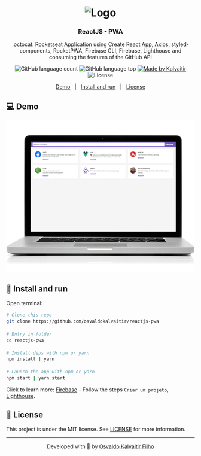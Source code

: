 <h1 align="center">
    <img src="/.github/assets/logo.svg"
    width="400px"
    alt="Logo" />
</h1>

<h3 align="center">
  ReactJS - PWA
</h3>

<p align="center">
  :octocat: Rocketseat Application using Create React App, Axios, styled-components, RocketPWA, Firebase CLI, Firebase, Lighthouse and consuming the features of the GitHub API
</p>

<p align="center">
  <img alt="GitHub language count" src="https://img.shields.io/github/languages/count/osvaldokalvaitir/reactjs-pwa.svg?color=00A83A">

  <img alt="GitHub language top" src="https://img.shields.io/github/languages/top/osvaldokalvaitir/reactjs-pwa.svg?color=00A83A">

  <a href="https://kalvaitir.com/">
    <img alt="Made by Kalvaitir" src="https://img.shields.io/badge/made%20by-Kalvaitir-00A83A">
  </a>

  <img alt="License" src="https://img.shields.io/badge/license-MIT-00A83A">
</p>

<p align="center">
  <a href="#computer-demo">Demo</a>&nbsp;&nbsp;&nbsp;|&nbsp;&nbsp;&nbsp;<a href="#wrench-install-and-run">Install and run</a>&nbsp;&nbsp;&nbsp;|&nbsp;&nbsp;&nbsp;<a href="#memo-license">License</a>
</p>

## :computer: Demo

![Demo](/.github/assets/demo.gif)

## :wrench: Install and run

Open terminal:

```sh
# Clone this repo
git clone https://github.com/osvaldokalvaitir/reactjs-pwa

# Entry in folder
cd reactjs-pwa

# Install deps with npm or yarn
npm install | yarn

# Launch the app with npm or yarn
npm start | yarn start
```

Click to learn more: [Firebase](https://github.com/osvaldokalvaitir/awesome/blob/main/src/development-platforms/firebase.md) - Follow the steps `Criar um projeto`, [Lighthouse](https://github.com/osvaldokalvaitir/awesome/blob/main/src/browsers/chrome/extensions/lighthouse.md).


## :memo: License

This project is under the MIT license. See [LICENSE](/LICENSE) for more information.

---

<p align="center">
Developed with 💚 by <a href="https://www.linkedin.com/in/osvaldokalvaitir">Osvaldo Kalvaitir Filho</a>
</p>
